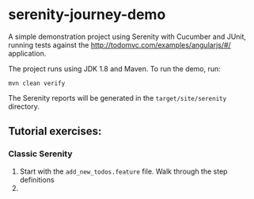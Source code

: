 # serenity-journey-demo

A simple demonstration project using Serenity with Cucumber and JUnit, running tests against the http://todomvc.com/examples/angularjs/#/ application.

The project runs using JDK 1.8 and Maven. To run the demo, run:

```
mvn clean verify
```

The Serenity reports will be generated in the `target/site/serenity` directory.

## Tutorial exercises:

### Classic Serenity

1) Start with the `add_new_todos.feature` file. Walk through the step definitions
2) 

